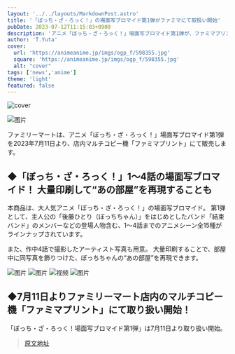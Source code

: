 ```yaml
---
layout: '../../layouts/MarkdownPost.astro'
title: '「ぼっち・ざ・ろっく！」の場面写ブロマイド第1弾がファミマにて取扱い開始'
pubDate: 2023-07-12T11:15:03+0900
description: 'アニメ「ぼっち・ざ・ろっく！」場面写ブロマイド第1弾が、ファミマプリントにて7月11日より取り扱い開始！期間は9月29日まで。'
author: 'T.Yuta'
cover:
  url: 'https://animeanime.jp/imgs/ogp_f/598355.jpg'
  square: 'https://animeanime.jp/imgs/ogp_f/598355.jpg'
  alt: "cover"
tags: ['news','anime']
theme: 'light'
featured: false
---
```


![cover](https://animeanime.jp/imgs/ogp_f/598355.jpg)

![图片](/imgs/zoom/598373.jpg)

ファミリーマートは、アニメ「ぼっち・ざ・ろっく！」場面写ブロマイド第1弾を2023年7月11日より、店内マルチコピー機「ファミマプリント」にて販売します。

## ◆「ぼっち・ざ・ろっく！」1～4話の場面写ブロマイド！ 大量印刷して“あの部屋”を再現することも

本商品は、大人気アニメ「ぼっち・ざ・ろっく！」の場面写ブロマイド。 第1弾として、主人公の「後藤ひとり（ぼっちちゃん）」をはじめとしたバンド「結束バンド」のメンバーなどの登場人物含む、1～4話までのアニメシーン全15種がラインナップされています。

また、作中4話で撮影したアーティスト写真も用意。 大量印刷することで、部屋中に同写真を飾りつけた、ぼっちちゃんの“あの部屋”を再現できます。

![图片](/imgs/zoom/598374.jpg)
![图片](/imgs/zoom/598375.png)
![视频](https://www.youtube.com/embed/VQJ3eBMKFE0?rel=0)
![图片](/imgs/zoom/598376.png)

## ◆7月11日よりファミリーマート店内のマルチコピー機「ファミマプリント」にて取り扱い開始！

「ぼっち・ざ・ろっく！場面写ブロマイド第1弾」は7月11日より取り扱い開始。

>[原文地址](https://animeanime.jp/article/2023/07/12/78544.html)  